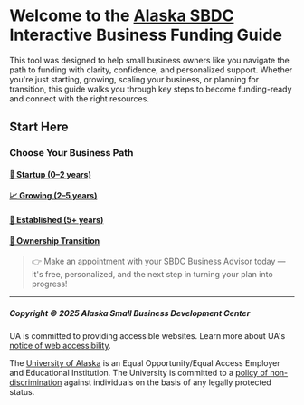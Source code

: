 # Welcome to the [Alaska SBDC](https://aksbdc.org/) Interactive Business Funding Guide

This tool was designed to help small business owners like you navigate the path to funding with clarity, confidence, and personalized support. Whether you're just starting, growing, scaling your business, or planning for transition, this guide walks you through key steps to become funding-ready and connect with the right resources.

## Start Here

### Choose Your Business Path

#### [🚀 Startup (0–2 years)](pathway/startup.md)

#### [📈 Growing (2–5 years)](pathway/growing.md)

#### [🏢 Established (5+ years)](pathway/established.md)

#### [🔄 Ownership Transition](pathway/transition.md)

> 👉 Make an appointment with your SBDC Business Advisor today — it's free, personalized, and the next step in turning your plan into progress!

-----

##### Copyright © 2025 Alaska Small Business Development Center

UA is committed to providing accessible websites. Learn more about UA's [notice of web accessibility](https://www.alaska.edu/webaccessibility/).

The [University of Alaska](https://www.alaska.edu/) is an Equal Opportunity/Equal Access Employer and Educational Institution.  The University is committed to a [policy of non-discrimination](https://www.alaska.edu/nondiscrimination/) against individuals on the basis of any legally protected status.

